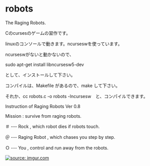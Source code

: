 # robots
The Raging Robots.

Cのcursesのゲームの習作です。

linuxのコンソールで動きます。ncurseswを使っています。

ncurseswがないと動かないので、

sudo apt-get install libncursesw5-dev

として、インストールして下さい。

コンパイルは、Makefile があるので、make して下さい。

それか、cc robots.c -o robots -lncursesw　と、コンパイルできます。

Instruction of Raging Robots Ver 0.8

Mission : survive from raging robots.

＃ --- Rock , which robot dies if robots touch.

＠ --- Raging Robot , which chases you step by step.

Ｏ --- You , control and run away from the robots.

<a href="https://imgur.com/oaD71xN"><img src="https://i.imgur.com/oaD71xN.png" title="source: imgur.com" /></a>
